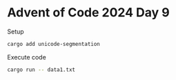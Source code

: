 # Advent of Code 2024 Day 9

Setup

```bash
cargo add unicode-segmentation
```

Execute code

```bash
cargo run -- data1.txt
```
